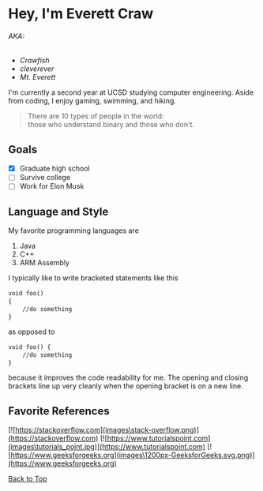 # Hey, I'm Everett Craw
###### AKA:
- _Crawfish_
- _cleverever_
- _Mt. Everett_

I'm currently a second year at UCSD studying computer engineering. Aside from coding, I enjoy gaming, swimming, and hiking.

>There are 10 types of people in the world:<br />those who understand binary and those who don't.

## Goals
- [X] Graduate high school
- [ ] Survive college
- [ ] Work for Elon Musk

## Language and Style
My favorite programming languages are
1. Java
2. C++
3. ARM Assembly

I typically like to write bracketed statements like this
```
void foo()
{
    //do something
}
```
as opposed to
```
void foo() {
    //do something
}
```
because it improves the code readability for me. The opening and closing brackets line up very cleanly when the opening bracket is on a new line.

## Favorite References
[![https://stackoverflow.com](images\stack-overflow.png)](https://stackoverflow.com)
[![https://www.tutorialspoint.com](images\tutorials_point.jpg)](https://www.tutorialspoint.com)
[![https://www.geeksforgeeks.org](images\1200px-GeeksforGeeks.svg.png)](https://www.geeksforgeeks.org)

[Back to Top](https://github.com/cleverever/GitHub-Pages/blob/edited-with-VSCode/index.md#hey-im-everett-craw)